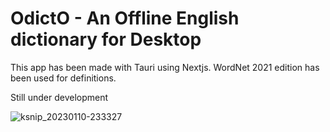 # OdictO - An Offline English dictionary for Desktop

This app has been made with Tauri using Nextjs.
WordNet 2021 edition has been used for definitions.

Still under development

![ksnip_20230110-233327](https://user-images.githubusercontent.com/66430340/211622093-3bb336b9-96a5-4d43-beea-fbd9495fd774.jpg)
